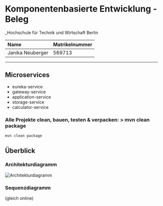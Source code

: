 
# Komponentenbasierte Entwicklung - Beleg



_Hochschule für Technik und Wirtschaft Berlin


| Name             | Matrikelnummer |
|:-----------------|----------------|
| Janika Neuberger | 569713         |

---


## Microservices

* eureka-service
* gateway-service
* application-service
* storage-service
* calculator-service


### Alle Projekte clean, bauen, testen & verpacken: > mvn clean package

```sh
mvn clean package
```


## Überblick
### Architekturdiagramm

<img src="./Architekturdiagramm_KBE.jpg" alt="Architekturdiagramm" title="Architekturdiagramm"/>

### Sequenzdiagramm

(gleich online)

